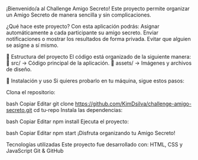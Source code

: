 ¡Bienvenido/a al Challenge Amigo Secreto! 
Este proyecto permite organizar un Amigo Secreto de manera sencilla y sin complicaciones.

¿Qué hace este proyecto?
Con esta aplicación podrás:
 Asignar automáticamente a cada participante su amigo secreto.
Enviar notificaciones o mostrar los resultados de forma privada.
Evitar que alguien se asigne a sí mismo.

📂 Estructura del proyecto
El código está organizado de la siguiente manera:
📁 src/ → Código principal de la aplicación.
📁 assets/ → Imágenes y archivos de diseño.

🔧 Instalación y uso
Si quieres probarlo en tu máquina, sigue estos pasos:

Clona el repositorio:

bash
Copiar
Editar
git clone https://github.com/KimDsilva/challenge-amigo-secreto.git
cd tu-repo
Instala las dependencias:

bash
Copiar
Editar
npm install
Ejecuta el proyecto:

bash
Copiar
Editar
npm start
¡Disfruta organizando tu Amigo Secreto! 

Tecnologías utilizadas
Este proyecto fue desarrollado con:
HTML, CSS y JavaScript
Git & GitHub
